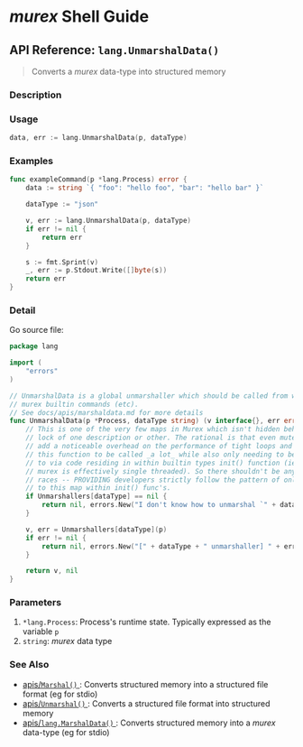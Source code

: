 # _murex_ Shell Guide

## API Reference: `lang.UnmarshalData()` 

> Converts a _murex_ data-type into structured memory

### Description



### Usage

```go
data, err := lang.UnmarshalData(p, dataType)
```

### Examples

```go
func exampleCommand(p *lang.Process) error {
    data := string `{ "foo": "hello foo", "bar": "hello bar" }`

    dataType := "json"

    v, err := lang.UnmarshalData(p, dataType)
    if err != nil {
        return err
    }

    s := fmt.Sprint(v)
    _, err := p.Stdout.Write([]byte(s))
    return err
}
```

### Detail

Go source file:

```go
package lang

import (
	"errors"
)

// UnmarshalData is a global unmarshaller which should be called from within
// murex builtin commands (etc).
// See docs/apis/marshaldata.md for more details
func UnmarshalData(p *Process, dataType string) (v interface{}, err error) {
	// This is one of the very few maps in Murex which isn't hidden behind a sync
	// lock of one description or other. The rational is that even mutexes can
	// add a noticeable overhead on the performance of tight loops and I expect
	// this function to be called _a lot_ while also only needing to be written
	// to via code residing in within builtin types init() function (ie while
	// murex is effectively single threaded). So there shouldn't be any data-
	// races -- PROVIDING developers strictly follow the pattern of only writing
	// to this map within init() func's.
	if Unmarshallers[dataType] == nil {
		return nil, errors.New("I don't know how to unmarshal `" + dataType + "`.")
	}

	v, err = Unmarshallers[dataType](p)
	if err != nil {
		return nil, errors.New("[" + dataType + " unmarshaller] " + err.Error())
	}

	return v, nil
}
```

### Parameters

1. `*lang.Process`: Process's runtime state. Typically expressed as the variable `p` 
2. `string`: _murex_ data type

### See Also

* [apis/`Marshal()` ](../apis/marshal.md):
  Converts structured memory into a structured file format (eg for stdio)
* [apis/`Unmarshal()` ](../apis/unmarshal.md):
  Converts a structured file format into structured memory
* [apis/`lang.MarshalData()` ](../apis/marshaldata.md):
  Converts structured memory into a _murex_ data-type (eg for stdio)